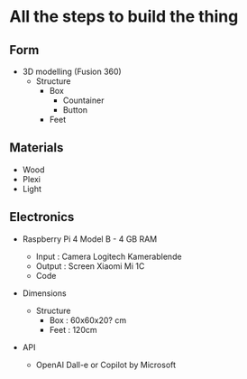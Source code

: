 # All the steps to build the thing

## Form

- 3D modelling (Fusion 360)
  - Structure
    - Box
      - Countainer 
      - Button
    - Feet



## Materials

- Wood
- Plexi
- Light



## Electronics

- Raspberry Pi 4 Model B - 4 GB RAM
  - Input : Camera Logitech Kamerablende
  - Output : Screen Xiaomi Mi 1C
  - Code

- Dimensions
  - Structure
    - Box : 60x60x20? cm
    - Feet : 120cm
- API
  - OpenAI Dall-e or Copilot by Microsoft




